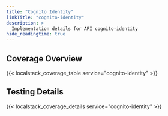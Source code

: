 ```yaml
---
title: "Cognito Identity"
linkTitle: "cognito-identity"
description: >
  Implementation details for API cognito-identity
hide_readingtime: true
---
```


## Coverage Overview
{{< localstack_coverage_table service="cognito-identity" >}}

## Testing Details
{{< localstack_coverage_details service="cognito-identity" >}}
